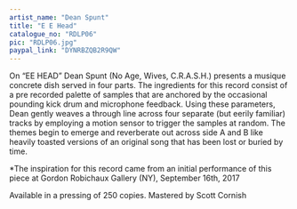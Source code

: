 ```yaml
---
artist_name: "Dean Spunt"
title: "E E Head"
catalogue_no: "RDLP06"
pic: "RDLP06.jpg"
paypal_link: "DYNRBZQB2R9QW"
---
```

On “EE HEAD” Dean Spunt (No Age, Wives, C.R.A.S.H.) presents a musique concrete dish served in four parts. The ingredients for this record consist of a pre recorded palette of samples that are anchored by the occasional pounding kick drum and microphone feedback. Using these parameters, Dean gently weaves a through line across four separate (but eerily familiar) tracks by employing a motion sensor to trigger the samples at random. The themes begin to emerge and reverberate out across side A and B like heavily toasted versions of an original song that has been lost or buried by time.

*The inspiration for this record came from an initial performance of this piece at Gordon Robichaux Gallery (NY), September 16th, 2017

Available in a pressing of 250 copies. Mastered by Scott Cornish
